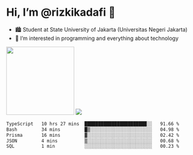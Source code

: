 # Hi, I’m @rizkikadafi 👋
- 🏙 Student at State University of Jakarta (Universitas Negeri Jakarta)
- 👀 I’m interested in programming and everything about technology
<img height="180em" src="https://github-readme-stats.vercel.app/api?username=rizkikadafi&show_icons=true&hide_border=true&&count_private=true&include_all_commits=true" />
<img src="https://github-readme-stats.vercel.app/api/top-langs/?username=rizkikadafi&show_icons=true&hide_border=true&&count_private=true&include_all_commits=true" />

<!--START_SECTION:waka-->

```txt
TypeScript   10 hrs 27 mins  ███████████████████████░░   91.66 %
Bash         34 mins         █▒░░░░░░░░░░░░░░░░░░░░░░░   04.98 %
Prisma       16 mins         ▓░░░░░░░░░░░░░░░░░░░░░░░░   02.42 %
JSON         4 mins          ▒░░░░░░░░░░░░░░░░░░░░░░░░   00.68 %
SQL          1 min           ░░░░░░░░░░░░░░░░░░░░░░░░░   00.23 %
```

<!--END_SECTION:waka-->

<!---
rizkikadafi/rizkikadafi is a ✨ special ✨ repository because its `README.md` (this file) appears on your GitHub profile.
You can click the Preview link to take a look at your changes.
--->
